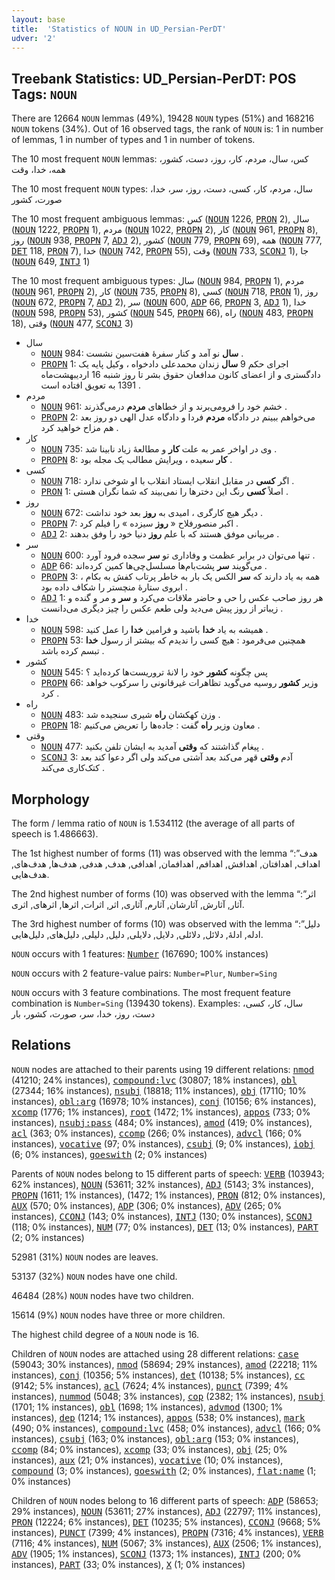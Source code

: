 ```yaml
---
layout: base
title:  'Statistics of NOUN in UD_Persian-PerDT'
udver: '2'
---
```


## Treebank Statistics: UD_Persian-PerDT: POS Tags: `NOUN`

There are 12664 `NOUN` lemmas (49%), 19428 `NOUN` types (51%) and 168216 `NOUN` tokens (34%).
Out of 16 observed tags, the rank of `NOUN` is: 1 in number of lemmas, 1 in number of types and 1 in number of tokens.

The 10 most frequent `NOUN` lemmas: کس، سال، مردم، کار، روز، دست، کشور، همه، خدا، وقت

The 10 most frequent `NOUN` types:  سال، مردم، کار، کسی، دست، روز، سر، خدا، صورت، کشور

The 10 most frequent ambiguous lemmas: کس (<tt><a href="fa_perdt-pos-NOUN.html">NOUN</a></tt> 1226, <tt><a href="fa_perdt-pos-PRON.html">PRON</a></tt> 2), سال (<tt><a href="fa_perdt-pos-NOUN.html">NOUN</a></tt> 1222, <tt><a href="fa_perdt-pos-PROPN.html">PROPN</a></tt> 1), مردم (<tt><a href="fa_perdt-pos-NOUN.html">NOUN</a></tt> 1022, <tt><a href="fa_perdt-pos-PROPN.html">PROPN</a></tt> 2), کار (<tt><a href="fa_perdt-pos-NOUN.html">NOUN</a></tt> 961, <tt><a href="fa_perdt-pos-PROPN.html">PROPN</a></tt> 8), روز (<tt><a href="fa_perdt-pos-NOUN.html">NOUN</a></tt> 938, <tt><a href="fa_perdt-pos-PROPN.html">PROPN</a></tt> 7, <tt><a href="fa_perdt-pos-ADJ.html">ADJ</a></tt> 2), کشور (<tt><a href="fa_perdt-pos-NOUN.html">NOUN</a></tt> 779, <tt><a href="fa_perdt-pos-PROPN.html">PROPN</a></tt> 69), همه (<tt><a href="fa_perdt-pos-NOUN.html">NOUN</a></tt> 777, <tt><a href="fa_perdt-pos-DET.html">DET</a></tt> 118, <tt><a href="fa_perdt-pos-PRON.html">PRON</a></tt> 7), خدا (<tt><a href="fa_perdt-pos-NOUN.html">NOUN</a></tt> 742, <tt><a href="fa_perdt-pos-PROPN.html">PROPN</a></tt> 55), وقت (<tt><a href="fa_perdt-pos-NOUN.html">NOUN</a></tt> 733, <tt><a href="fa_perdt-pos-SCONJ.html">SCONJ</a></tt> 1), جا (<tt><a href="fa_perdt-pos-NOUN.html">NOUN</a></tt> 649, <tt><a href="fa_perdt-pos-INTJ.html">INTJ</a></tt> 1)

The 10 most frequent ambiguous types:  سال (<tt><a href="fa_perdt-pos-NOUN.html">NOUN</a></tt> 984, <tt><a href="fa_perdt-pos-PROPN.html">PROPN</a></tt> 1), مردم (<tt><a href="fa_perdt-pos-NOUN.html">NOUN</a></tt> 961, <tt><a href="fa_perdt-pos-PROPN.html">PROPN</a></tt> 2), کار (<tt><a href="fa_perdt-pos-NOUN.html">NOUN</a></tt> 735, <tt><a href="fa_perdt-pos-PROPN.html">PROPN</a></tt> 8), کسی (<tt><a href="fa_perdt-pos-NOUN.html">NOUN</a></tt> 718, <tt><a href="fa_perdt-pos-PRON.html">PRON</a></tt> 1), روز (<tt><a href="fa_perdt-pos-NOUN.html">NOUN</a></tt> 672, <tt><a href="fa_perdt-pos-PROPN.html">PROPN</a></tt> 7, <tt><a href="fa_perdt-pos-ADJ.html">ADJ</a></tt> 2), سر (<tt><a href="fa_perdt-pos-NOUN.html">NOUN</a></tt> 600, <tt><a href="fa_perdt-pos-ADP.html">ADP</a></tt> 66, <tt><a href="fa_perdt-pos-PROPN.html">PROPN</a></tt> 3, <tt><a href="fa_perdt-pos-ADJ.html">ADJ</a></tt> 1), خدا (<tt><a href="fa_perdt-pos-NOUN.html">NOUN</a></tt> 598, <tt><a href="fa_perdt-pos-PROPN.html">PROPN</a></tt> 53), کشور (<tt><a href="fa_perdt-pos-NOUN.html">NOUN</a></tt> 545, <tt><a href="fa_perdt-pos-PROPN.html">PROPN</a></tt> 66), راه (<tt><a href="fa_perdt-pos-NOUN.html">NOUN</a></tt> 483, <tt><a href="fa_perdt-pos-PROPN.html">PROPN</a></tt> 18), وقتی (<tt><a href="fa_perdt-pos-NOUN.html">NOUN</a></tt> 477, <tt><a href="fa_perdt-pos-SCONJ.html">SCONJ</a></tt> 3)


* سال
  * <tt><a href="fa_perdt-pos-NOUN.html">NOUN</a></tt> 984: <b>سال</b> نو آمد و کنار سفرهٔ هفت‌سین نشست .
  * <tt><a href="fa_perdt-pos-PROPN.html">PROPN</a></tt> 1: اجرای حکم 9 <b>سال</b> زندان محمدعلی دادخواه ، وکیل پایه یک دادگستری و از اعضای کانون مدافعان حقوق بشر تا روز شنبه 16 اردیبهشت‌ماه 1391 به تعویق افتاده است .
* مردم
  * <tt><a href="fa_perdt-pos-NOUN.html">NOUN</a></tt> 961: خشم خود را فرومی‌برند و از خطاهای <b>مردم</b> درمی‌گذرند .
  * <tt><a href="fa_perdt-pos-PROPN.html">PROPN</a></tt> 2: می‌خواهم ببینم در دادگاه <b>مردم</b> فردا و دادگاه عدل الهی دو روز بعد هم مزاح خواهید کرد .
* کار
  * <tt><a href="fa_perdt-pos-NOUN.html">NOUN</a></tt> 735: وی در اواخر عمر به علت <b>کار</b> و مطالعهٔ زیاد نابینا شد .
  * <tt><a href="fa_perdt-pos-PROPN.html">PROPN</a></tt> 8: <b>کار</b> سعیده ، ویرایش مطالب یک مجله بود .
* کسی
  * <tt><a href="fa_perdt-pos-NOUN.html">NOUN</a></tt> 718: اگر <b>کسی</b> در مقابل انقلاب ایستاد انقلاب با او شوخی ندارد .
  * <tt><a href="fa_perdt-pos-PRON.html">PRON</a></tt> 1: اصلاً <b>کسی</b> رنگ این دخترها را نمی‌بیند که شما نگران هستی .
* روز
  * <tt><a href="fa_perdt-pos-NOUN.html">NOUN</a></tt> 672: دیگر هیچ کارگری ، امیدی به <b>روز</b> بعد خود نداشت .
  * <tt><a href="fa_perdt-pos-PROPN.html">PROPN</a></tt> 7: اکبر منصورفلاح « <b>روز</b> سیزده » را فیلم کرد .
  * <tt><a href="fa_perdt-pos-ADJ.html">ADJ</a></tt> 2: مربیانی موفق هستند که با علم <b>روز</b> دنیا خود را وفق بدهند .
* سر
  * <tt><a href="fa_perdt-pos-NOUN.html">NOUN</a></tt> 600: تنها می‌توان در برابر عظمت و وفاداری تو <b>سر</b> سجده فرود آورد .
  * <tt><a href="fa_perdt-pos-ADP.html">ADP</a></tt> 66: می‌گویند <b>سر</b> پشت‌بام‌ها مسلسل‌چی‌ها کمین کرده‌اند .
  * <tt><a href="fa_perdt-pos-PROPN.html">PROPN</a></tt> 3: همه به یاد دارند که <b>سر</b> الکس یک بار به خاطر پرتاب کفش به بکام ، ابروی ستارهٔ منچستر را شکاف داده بود .
  * <tt><a href="fa_perdt-pos-ADJ.html">ADJ</a></tt> 1: هر روز صاحب عکس را حی و حاضر ملاقات می‌کرد و <b>سر</b> و مر و گنده و زیباتر از روز پیش می‌دید ولی طعم عکس را چیز دیگری می‌دانست .
* خدا
  * <tt><a href="fa_perdt-pos-NOUN.html">NOUN</a></tt> 598: همیشه به یاد <b>خدا</b> باشید و فرامین <b>خدا</b> را عمل کنید .
  * <tt><a href="fa_perdt-pos-PROPN.html">PROPN</a></tt> 53: همچنین می‌فرمود : هیچ کسی را ندیدم که بیشتر از رسول <b>خدا</b> تبسم کرده باشد .
* کشور
  * <tt><a href="fa_perdt-pos-NOUN.html">NOUN</a></tt> 545: پس چگونه <b>کشور</b> خود را لانهٔ تروریست‌ها کرده‌اید ؟
  * <tt><a href="fa_perdt-pos-PROPN.html">PROPN</a></tt> 66: وزیر <b>کشور</b> روسیه می‌گوید تظاهرات غیرقانونی را سرکوب خواهد کرد .
* راه
  * <tt><a href="fa_perdt-pos-NOUN.html">NOUN</a></tt> 483: وزن کهکشان <b>راه</b> شیری سنجیده شد .
  * <tt><a href="fa_perdt-pos-PROPN.html">PROPN</a></tt> 18: معاون وزیر <b>راه</b> گفت : جاده‌ها را تعریض می‌کنیم .
* وقتی
  * <tt><a href="fa_perdt-pos-NOUN.html">NOUN</a></tt> 477: پیغام گذاشتند که <b>وقتی</b> آمدید به ایشان تلفن بکنید .
  * <tt><a href="fa_perdt-pos-SCONJ.html">SCONJ</a></tt> 3: آدم <b>وقتی</b> قهر می‌کند بعد آشتی می‌کند ولی اگر دعوا کند بعد کتک‌کاری می‌کند .

## Morphology

The form / lemma ratio of `NOUN` is 1.534112 (the average of all parts of speech is 1.486663).

The 1st highest number of forms (11) was observed with the lemma “هدف”: اهداف, اهدافتان, اهدافش, اهدافم, اهدافمان, اهدافی, هدف, هدفی, هدف‌ها, هدف‌های, هدف‌هایی.

The 2nd highest number of forms (10) was observed with the lemma “اثر”: آثار, آثارش, آثارشان, آثارم, آثاری, اثر, اثرات, اثرها, اثرهای, اثری.

The 3rd highest number of forms (10) was observed with the lemma “دلیل”: ادله, ادلهٔ, دلائل, دلائلی, دلایل, دلایلی, دلیل, دلیلی, دلیل‌های, دلیل‌هایی.

`NOUN` occurs with 1 features: <tt><a href="fa_perdt-feat-Number.html">Number</a></tt> (167690; 100% instances)

`NOUN` occurs with 2 feature-value pairs: `Number=Plur`, `Number=Sing`

`NOUN` occurs with 3 feature combinations.
The most frequent feature combination is `Number=Sing` (139430 tokens).
Examples: سال، کار، کسی، دست، روز، خدا، سر، صورت، کشور، بار


## Relations

`NOUN` nodes are attached to their parents using 19 different relations: <tt><a href="fa_perdt-dep-nmod.html">nmod</a></tt> (41210; 24% instances), <tt><a href="fa_perdt-dep-compound-lvc.html">compound:lvc</a></tt> (30807; 18% instances), <tt><a href="fa_perdt-dep-obl.html">obl</a></tt> (27344; 16% instances), <tt><a href="fa_perdt-dep-nsubj.html">nsubj</a></tt> (18818; 11% instances), <tt><a href="fa_perdt-dep-obj.html">obj</a></tt> (17110; 10% instances), <tt><a href="fa_perdt-dep-obl-arg.html">obl:arg</a></tt> (16978; 10% instances), <tt><a href="fa_perdt-dep-conj.html">conj</a></tt> (10156; 6% instances), <tt><a href="fa_perdt-dep-xcomp.html">xcomp</a></tt> (1776; 1% instances), <tt><a href="fa_perdt-dep-root.html">root</a></tt> (1472; 1% instances), <tt><a href="fa_perdt-dep-appos.html">appos</a></tt> (733; 0% instances), <tt><a href="fa_perdt-dep-nsubj-pass.html">nsubj:pass</a></tt> (484; 0% instances), <tt><a href="fa_perdt-dep-amod.html">amod</a></tt> (419; 0% instances), <tt><a href="fa_perdt-dep-acl.html">acl</a></tt> (363; 0% instances), <tt><a href="fa_perdt-dep-ccomp.html">ccomp</a></tt> (266; 0% instances), <tt><a href="fa_perdt-dep-advcl.html">advcl</a></tt> (166; 0% instances), <tt><a href="fa_perdt-dep-vocative.html">vocative</a></tt> (97; 0% instances), <tt><a href="fa_perdt-dep-csubj.html">csubj</a></tt> (9; 0% instances), <tt><a href="fa_perdt-dep-iobj.html">iobj</a></tt> (6; 0% instances), <tt><a href="fa_perdt-dep-goeswith.html">goeswith</a></tt> (2; 0% instances)

Parents of `NOUN` nodes belong to 15 different parts of speech: <tt><a href="fa_perdt-pos-VERB.html">VERB</a></tt> (103943; 62% instances), <tt><a href="fa_perdt-pos-NOUN.html">NOUN</a></tt> (53611; 32% instances), <tt><a href="fa_perdt-pos-ADJ.html">ADJ</a></tt> (5143; 3% instances), <tt><a href="fa_perdt-pos-PROPN.html">PROPN</a></tt> (1611; 1% instances),  (1472; 1% instances), <tt><a href="fa_perdt-pos-PRON.html">PRON</a></tt> (812; 0% instances), <tt><a href="fa_perdt-pos-AUX.html">AUX</a></tt> (570; 0% instances), <tt><a href="fa_perdt-pos-ADP.html">ADP</a></tt> (306; 0% instances), <tt><a href="fa_perdt-pos-ADV.html">ADV</a></tt> (265; 0% instances), <tt><a href="fa_perdt-pos-CCONJ.html">CCONJ</a></tt> (143; 0% instances), <tt><a href="fa_perdt-pos-INTJ.html">INTJ</a></tt> (130; 0% instances), <tt><a href="fa_perdt-pos-SCONJ.html">SCONJ</a></tt> (118; 0% instances), <tt><a href="fa_perdt-pos-NUM.html">NUM</a></tt> (77; 0% instances), <tt><a href="fa_perdt-pos-DET.html">DET</a></tt> (13; 0% instances), <tt><a href="fa_perdt-pos-PART.html">PART</a></tt> (2; 0% instances)

52981 (31%) `NOUN` nodes are leaves.

53137 (32%) `NOUN` nodes have one child.

46484 (28%) `NOUN` nodes have two children.

15614 (9%) `NOUN` nodes have three or more children.

The highest child degree of a `NOUN` node is 16.

Children of `NOUN` nodes are attached using 28 different relations: <tt><a href="fa_perdt-dep-case.html">case</a></tt> (59043; 30% instances), <tt><a href="fa_perdt-dep-nmod.html">nmod</a></tt> (58694; 29% instances), <tt><a href="fa_perdt-dep-amod.html">amod</a></tt> (22218; 11% instances), <tt><a href="fa_perdt-dep-conj.html">conj</a></tt> (10356; 5% instances), <tt><a href="fa_perdt-dep-det.html">det</a></tt> (10138; 5% instances), <tt><a href="fa_perdt-dep-cc.html">cc</a></tt> (9142; 5% instances), <tt><a href="fa_perdt-dep-acl.html">acl</a></tt> (7624; 4% instances), <tt><a href="fa_perdt-dep-punct.html">punct</a></tt> (7399; 4% instances), <tt><a href="fa_perdt-dep-nummod.html">nummod</a></tt> (5048; 3% instances), <tt><a href="fa_perdt-dep-cop.html">cop</a></tt> (2382; 1% instances), <tt><a href="fa_perdt-dep-nsubj.html">nsubj</a></tt> (1701; 1% instances), <tt><a href="fa_perdt-dep-obl.html">obl</a></tt> (1698; 1% instances), <tt><a href="fa_perdt-dep-advmod.html">advmod</a></tt> (1300; 1% instances), <tt><a href="fa_perdt-dep-dep.html">dep</a></tt> (1214; 1% instances), <tt><a href="fa_perdt-dep-appos.html">appos</a></tt> (538; 0% instances), <tt><a href="fa_perdt-dep-mark.html">mark</a></tt> (490; 0% instances), <tt><a href="fa_perdt-dep-compound-lvc.html">compound:lvc</a></tt> (458; 0% instances), <tt><a href="fa_perdt-dep-advcl.html">advcl</a></tt> (166; 0% instances), <tt><a href="fa_perdt-dep-csubj.html">csubj</a></tt> (163; 0% instances), <tt><a href="fa_perdt-dep-obl-arg.html">obl:arg</a></tt> (153; 0% instances), <tt><a href="fa_perdt-dep-ccomp.html">ccomp</a></tt> (84; 0% instances), <tt><a href="fa_perdt-dep-xcomp.html">xcomp</a></tt> (33; 0% instances), <tt><a href="fa_perdt-dep-obj.html">obj</a></tt> (25; 0% instances), <tt><a href="fa_perdt-dep-aux.html">aux</a></tt> (21; 0% instances), <tt><a href="fa_perdt-dep-vocative.html">vocative</a></tt> (10; 0% instances), <tt><a href="fa_perdt-dep-compound.html">compound</a></tt> (3; 0% instances), <tt><a href="fa_perdt-dep-goeswith.html">goeswith</a></tt> (2; 0% instances), <tt><a href="fa_perdt-dep-flat-name.html">flat:name</a></tt> (1; 0% instances)

Children of `NOUN` nodes belong to 16 different parts of speech: <tt><a href="fa_perdt-pos-ADP.html">ADP</a></tt> (58653; 29% instances), <tt><a href="fa_perdt-pos-NOUN.html">NOUN</a></tt> (53611; 27% instances), <tt><a href="fa_perdt-pos-ADJ.html">ADJ</a></tt> (22797; 11% instances), <tt><a href="fa_perdt-pos-PRON.html">PRON</a></tt> (12224; 6% instances), <tt><a href="fa_perdt-pos-DET.html">DET</a></tt> (10235; 5% instances), <tt><a href="fa_perdt-pos-CCONJ.html">CCONJ</a></tt> (9668; 5% instances), <tt><a href="fa_perdt-pos-PUNCT.html">PUNCT</a></tt> (7399; 4% instances), <tt><a href="fa_perdt-pos-PROPN.html">PROPN</a></tt> (7316; 4% instances), <tt><a href="fa_perdt-pos-VERB.html">VERB</a></tt> (7116; 4% instances), <tt><a href="fa_perdt-pos-NUM.html">NUM</a></tt> (5067; 3% instances), <tt><a href="fa_perdt-pos-AUX.html">AUX</a></tt> (2506; 1% instances), <tt><a href="fa_perdt-pos-ADV.html">ADV</a></tt> (1905; 1% instances), <tt><a href="fa_perdt-pos-SCONJ.html">SCONJ</a></tt> (1373; 1% instances), <tt><a href="fa_perdt-pos-INTJ.html">INTJ</a></tt> (200; 0% instances), <tt><a href="fa_perdt-pos-PART.html">PART</a></tt> (33; 0% instances), <tt><a href="fa_perdt-pos-X.html">X</a></tt> (1; 0% instances)

